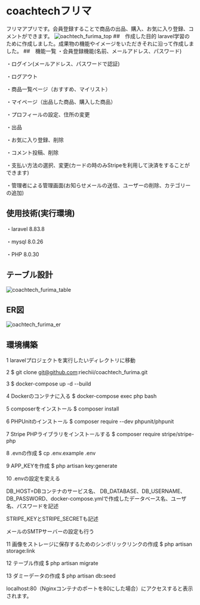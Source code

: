 # coachtechフリマ
フリマアプリです。会員登録することで商品の出品、購入、お気に入り登録、コメントができます。
![oachtech_furima_top](https://github.com/riechii/rese/blob/main/oachtech_furima_top.png)
##　作成した目的
laravel学習のために作成しました。成果物の機能やイメージをいただきそれに沿って作成しました。
##　機能一覧
・会員登録機能(名前、メールアドレス、パスワード)

・ログイン(メールアドレス、パスワードで認証)

・ログアウト

・商品一覧ページ（おすすめ、マイリスト）

・マイページ（出品した商品、購入した商品）

・プロフィールの設定、住所の変更

・出品

・お気に入り登録、削除

・コメント投稿、削除

・支払い方法の選択、変更(カードの時のみStripeを利用して決済をすることができます)

・管理者による管理画面(お知らせメールの送信、ユーザーの削除、カテゴリーの追加)

## 使用技術(実行環境)
・laravel 8.83.8

・mysql 8.0.26

・PHP 8.0.30

## テーブル設計
![coachtech_furima_table](https://github.com/riechii/rese/blob/main/coachtech_furima_table.png)
## ER図
![oachtech_furima_er](https://github.com/riechii/rese/blob/main/oachtech_furima_er.png)
## 環境構築
1 laravelプロジェクトを実行したいディレクトリに移動

2 $ git clone git@github.com:riechii/coachtech_furima.git

3 $ docker-compose up -d --build

4 Dockerのコンテナに入る $ docker-compose exec php bash

5 composerをインストール $ composer install

6 PHPUnitのインストール $ composer require --dev phpunit/phpunit

7 Stripe PHPライブラリをインストールする $ composer require stripe/stripe-php

8 .evnの作成 $ cp .env.example .env

9 APP_KEYを作成 $ php artisan key:generate

10 .envの設定を変える

DB_HOST=DBコンテナのサービス名、 DB_DATABASE、DB_USERNAME、DB_PASSWORD、docker-compose.ymlで作成したデータベース名、ユーザ名、パスワードを記述

STRIPE_KEYとSTRIPE_SECRETも記述

メールのSMTPサーバーの設定も行う

11 画像をストレージに保存するためのシンボリックリンクの作成 $ php artisan storage:link

12 テーブル作成 $ php artisan migrate

13 ダミーデータの作成 $ php artisan db:seed

localhost:80（Nginxコンテナのポートを80にした場合）にアクセスすると表示されます。
